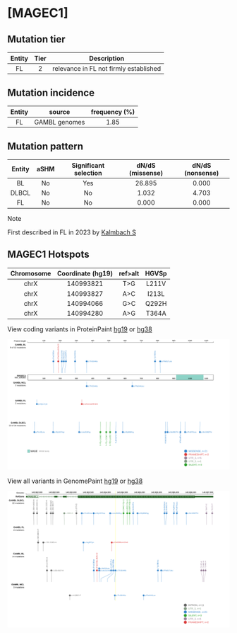 # [MAGEC1]

## Mutation tier

|Entity|Tier|Description                           |
|:------:|:----:|--------------------------------------|
|FL    |2   |relevance in FL not firmly established|
## Mutation incidence

|Entity|source       |frequency (%)|
|:------:|:-------------:|:-------------:|
|FL    |GAMBL genomes|1.85         |

## Mutation pattern

|Entity|aSHM|Significant selection|dN/dS (missense)|dN/dS (nonsense)|
|:------:|:----:|:---------------------:|:----------------:|:----------------:|
|BL    |No  |Yes                  |26.895          |0.000           |
|DLBCL |No  |No                   | 1.032          |4.703           |
|FL    |No  |No                   | 0.000          |0.000           |


> [!NOTE]
> First described in FL in 2023 by [Kalmbach S](https://pubmed.ncbi.nlm.nih.gov/37563306)


 ## MAGEC1 Hotspots

| Chromosome |Coordinate (hg19) | ref>alt | HGVSp | 
 | :---:| :---: | :--: | :---: |
| chrX | 140993821 | T>G | L211V |
| chrX | 140993827 | A>C | I213L |
| chrX | 140994066 | G>C | Q292H |
| chrX | 140994280 | A>G | T364A |

View coding variants in ProteinPaint [hg19](https://www.bcgsc.ca/downloads/morinlab/GAMBL/test/genes/MAGEC1_protein.html)  or [hg38](https://www.bcgsc.ca/downloads/morinlab/GAMBL/test/genes/MAGEC1_protein_hg38.html)

![image](images/proteinpaint/MAGEC1_NM_005462.svg)

View all variants in GenomePaint [hg19](https://www.bcgsc.ca/downloads/morinlab/GAMBL/test/genes/MAGEC1.html)  or [hg38](https://www.bcgsc.ca/downloads/morinlab/GAMBL/test/genes/MAGEC1_hg38.html)

![image](images/proteinpaint/MAGEC1.svg)
